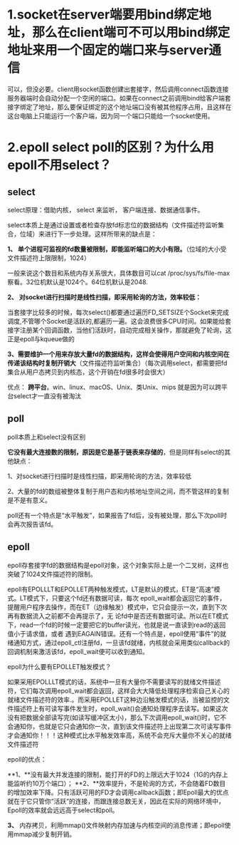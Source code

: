 # 1.socket在server端要用bind绑定地址，那么在client端可不可以用bind绑定地址来用一个固定的端口来与server通信

可以，但没必要。client用socket函数创建出套接字，然后调用connect函数连接服务器端时会自动分配一个空闲的端口。如果在connect之前调用bind给客户端套接字绑定了地址，那么要保证绑定的这个地址端口没有被其他程序占用，且这样在这台电脑上只能运行一个客户端，因为同一个端口只能给一个socket使用。

# 2.epoll select poll的区别？为什么用epoll不用select？

## **select**

select原理：借助内核， select 来监听， 客户端连接、数据通信事件。

select本质上是通过设置或者检查存放fd标志位的数据结构（文件描述符监听集合，位域）来进行下一步处理。这样所带来的缺点是：

**1、 单个进程可监视的fd数量被限制，即能监听端口的大小有限。**（位域的大小受文件描述符上限限制，1024）

  一般来说这个数目和系统内存关系很大，具体数目可以cat /proc/sys/fs/file-max察看。32位机默认是1024个。64位机默认是2048.

**2、 对socket进行扫描时是线性扫描，即采用轮询的方法，效率较低：**

当套接字比较多的时候，每次select()都要通过遍历FD_SETSIZE个Socket来完成调度,不管哪个Socket是活跃的,都遍历一遍。这会浪费很多CPU时间。如果能给套接字注册某个回调函数，当他们活跃时，自动完成相关操作，那就避免了轮询，这正是epoll与kqueue做的

**3、需要维护一个用来存放大量fd的数据结构，这样会使得用户空间和内核空间在传递该结构时复制开销大**（文件描述符监听集合）（每次调用select，都需要把fd集合从用户态拷贝到内核态，这个开销在fd很多时会很大）

优点： **跨平台**。win、linux、macOS、Unix、类Unix、mips   就是因为可以跨平台select才一直没有被淘汰

## **poll**

poll本质上和select没有区别

**它没有最大连接数的限制，原因是它是基于链表来存储的**，但是同样有select的其他缺点：

1、对socket进行扫描时是线性扫描，即采用轮询的方法，效率较低

2、大量的fd的数组被整体复制于用户态和内核地址空间之间，而不管这样的复制是不是有意义。

poll还有一个特点是“水平触发”，如果报告了fd后，没有被处理，那么下次poll时会再次报告该fd。

## epoll

epoll存套接字fd的数据结构是epoll对象，这个对象实际上是一个二叉树，这样也突破了1024文件描述符的限制。

epoll有EPOLLLT和EPOLLET两种触发模式，LT是默认的模式，ET是“高速”模式。LT模式下，只要这个fd还有数据可读，每次 epoll_wait都会返回它的事件，提醒用户程序去操作，而在ET（边缘触发）模式中，它只会提示一次，直到下次再有数据流入之前都不会再提示了，无 论fd中是否还有数据可读。所以在ET模式下，read一个fd的时候一定要把它的buffer读光，也就是说一直读到read的返回值小于请求值，或者 遇到EAGAIN错误。还有一个特点是，epoll使用“事件”的就绪通知方式，通过epoll_ctl注册fd，一旦该fd就绪，内核就会采用类似callback的回调机制来激活该fd，epoll_wait便可以收到通知。

epoll为什么要有EPOLLET触发模式？

如果采用EPOLLLT模式的话，系统中一旦有大量你不需要读写的就绪文件描述符，它们每次调用epoll_wait都会返回，这样会大大降低处理程序检索自己关心的就绪文件描述符的效率.。而采用EPOLLET这种边沿触发模式的话，当被监控的文件描述符上有可读写事件发生时，epoll_wait()会通知处理程序去读写。如果这次没有把数据全部读写完(如读写缓冲区太小)，那么下次调用epoll_wait()时，它不会通知你，也就是它只会通知你一次，直到该文件描述符上出现第二次可读写事件才会通知你！！！这种模式比水平触发效率高，系统不会充斥大量你不关心的就绪文件描述符

epoll的优点：

**1、**没有最大并发连接的限制，能打开的FD的上限远大于1024（1G的内存上能监听约10万个端口）；
**2、**效率提升，不是轮询的方式，不会随着FD数目的增加效率下降。只有活跃可用的FD才会调用callback函数；即Epoll最大的优点就在于它只管你“活跃”的连接，而跟连接总数无关，因此在实际的网络环境中，Epoll的效率就会远远高于select和poll。

**3、** 内存拷贝，利用mmap()文件映射内存加速与内核空间的消息传递；即epoll使用mmap减少复制开销。
